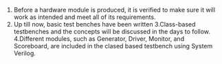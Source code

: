 1. Before a hardware module is produced, it is verified to make sure it will work as intended and meet all of its requirements.
2. Up till now, basic test benches have been written
3.Class-based testbenches and the concepts will be discussed in the days to follow.
4.Different modules, such as Generator, Driver, Monitor, and Scoreboard, are included in the clased based testbench using System Verilog.
   


